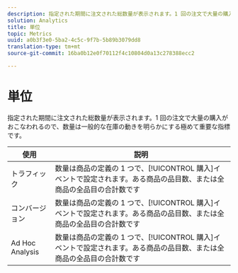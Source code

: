 ```yaml
---
description: 指定された期間に注文された総数量が表示されます。1 回の注文で大量の購入が行われるため、数量は一般的な在庫の動きを明らかにする極めて重要な指標です。
solution: Analytics
title: 単位
topic: Metrics
uuid: a0b3f3e0-5ba2-4c5c-9f7b-5b89b3079dd8
translation-type: tm+mt
source-git-commit: 16ba0b12e0f70112f4c10804d0a13c278388ecc2

---
```



# 単位

指定された期間に注文された総数量が表示されます。1 回の注文で大量の購入がおこなわれるので、数量は一般的な在庫の動きを明らかにする極めて重要な指標です。

| 使用 | 説明 |
|---|---|
| トラフィック | 数量は商品の定義の 1 つで、[!UICONTROL 購入]イベントで設定されます。ある商品の品目数、または全商品の全品目の合計数です |
| コンバージョン | 数量は商品の定義の 1 つで、[!UICONTROL 購入]イベントで設定されます。ある商品の品目数、または全商品の全品目の合計数です |
| Ad Hoc Analysis | 数量は商品の定義の 1 つで、[!UICONTROL 購入]イベントで設定されます。ある商品の品目数、または全商品の全品目の合計数です |

